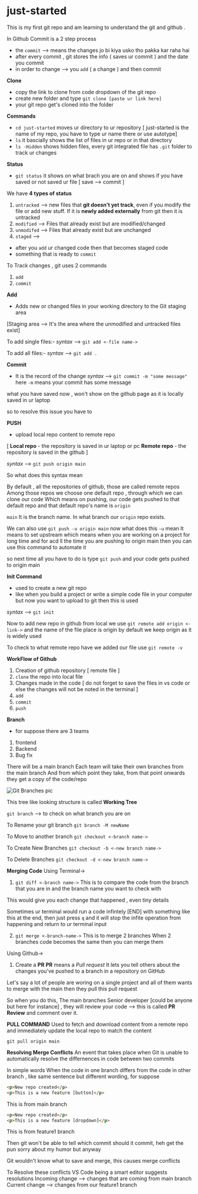 # just-started
This is my first git repo and am learning to understand the git and github .

In Github
Commit is a 2 step process
- the `commit` --> means the changes jo bi kiya usko tho pakka kar raha hai
- after every commit , git stores the info ( saves ur commit ) and the date you commit
- in order to change --> you `add` ( a change ) and then commit

**Clone** 
- copy the link to clone from code dropdown of the git repo
- create new folder and type `git clone [paste ur link here]`
- your git repo get's cloned into the folder

**Commands**
- `cd just-started` moves ur directory to ur repository [ just-started is the name of my repo, you have to type ur name there or use autotype]
- `ls` it bascially shows the list of files in ur repo or in that directory
- `ls -Hidden` shows hidden files, every git integrated file has `.git` folder to track ur changes

**Status**
- `git status` it shows on what brach you are on and shows if you have saved or not saved ur file [ save --> commit ]

We have **4 types of status** 
1. `untracked` --> new files that **git doesn't yet track**, even if you modify the file or add new stuff. If it is **newly added externally** from git then it is untracked
2. `modified` --> Files that already exist but are modified/changed
3. `unmodifed` --> Files that already exist but are unchanged
4. `staged` --> 
- after you `add` ur changed code then that becomes staged code 
- something that is ready to `commit`

To Track changes , git uses 2 commands
1. `add`
2. `commit`

**Add**
- Adds new or changed files in your working directory to the Git staging area

[Staging area --> It's the area where the unmodified and untracked files exist]

To add single files:-
*syntax* --> `git add <-file name->`

To add all files:-
*syntax* --> `git add .`

**Commit** 
- It is the record of the change
*syntax* --> `git commit -m "some message"`
here `-m` means your commit has some message

what you have saved now , won't show on the github page as it is locally saved in ur laptop

so to resolve this issue you have to

**PUSH**
- upload local repo content to remote repo

[
    **Local repo** - the repository is saved in ur laptop or pc 
    **Remote repo** - the repository is saved in the github
]

*syntax* --> `git push origin main`

So what does this syntax mean

By default , all the repositories of github, those are called remote repos
Among those repos we choose one default repo , through which we can clone our code
Which means on pushing, our code gets pushed to that default repo and that default repo's name is `origin`

`main` 
It is the branch name. In what branch our `origin` repo exists.

We can also use 
`git push -u origin main` 
now what does this `-u` mean
It means to set upstream
which means when you are working on a project for long time and for acd ll the time you are pushing to origin main
then you can use this command to automate it

so next time all you have to do is type
`git push` and your code gets pushed to origin main


**Init Command**
- used to create a new git repo 
- like when you build a project or write a simple code file in your computer but now you want to upload to git then this is used

*syntax* --> `git init`

Now to add new repo in github from local we use
`git remote add origin <-link->`
and the name of the file place is origin
by default we keep origin as it is widely used

To check to what remote repo have we added our file use
`git remote -v`

**WorkFlow of Github**
1. Creation of github repository [ remote file ] 
2. `clone` the repo into local file
3. Changes made in the code
[ do not forget to save the files in vs code or else the changes will not be noted in the terminal ]
4. `add`
5. `commit`
6. `push`

**Branch** 
- for suppose there are 3 teams
1. frontend 
2. Backend
3. Bug fix

There will be a main branch
Each team will take their own branches from the main branch
And from which point they take, from that point onwards they get a copy of the code/repo

<img title="Git_Branches" alt="Git Branches pic" src="/just-started/GIt_Branches.png">

This tree like looking structure is called **Working Tree**

`git branch` --> to check on what branch you are on

To Rename your git branch 
`git branch -M newName`

To Move to another branch
`git checkout <-branch name->`

To Create New Branches 
`git checkout -b <-new branch name->`

To Delete Branches
`git checkout -d <-new branch name->`

**Merging Code**
Using Terminal->
1. `git diff <-branch name->`
This is to compare the code from the branch that you are in and the branch name you want to check with

This would give you each change that happened , even tiny details

Sometimes ur terminal would run a code infintely [END] with something like this at the end, then just press `q` and it will stop the infite operation from happening and return to ur terminal input

2. `git merge <-branch-name->`
This is to merge 2 branches
When 2 branches code becomes the same then you can merge them

Using Github->
1. Create a **PR**
**PR** means a *Pull request*
It lets you tell others about the changes you've pushed to a branch in a repository on GitHub

Let's say a lot of people are woring on a single project and all of them wants to merge with the main then they pull this pull request

So when you do this, The main branches Senior developer [could be anyone but here for instance] , they will review your code --> this is called **PR Review** and comment over it.

**PULL COMMAND**
Used to fetch and download content from a remote repo and immediately update the local repo to match the content

`git pull origin main`

**Resolving Merge Conflicts**
An event that takes place when Git is unable to automatically resolve the differnences in code between two commits

In simple words
When the code in one branch differs from the code in other branch , like same sentence but different wording, for suppose

```html
<p>New repo created</p>
<p>This is a new feature [button]</p>
```
This is from main branch

```html
<p>New repo created</p>
<p>This is a new feature [dropdown]</p>
```
This is from feature1 branch

Then git won't be able to tell which commit should it commit, heh get the pun
sorry about my humor but anyway

Git wouldn't know what to save and merge, this causes merge conflicts

To Resolve these conflicts 
VS Code being a smart editor suggests resolutions
Incoming change --> changes that are coming from main branch
Current change --> changes from our feature1 branch
